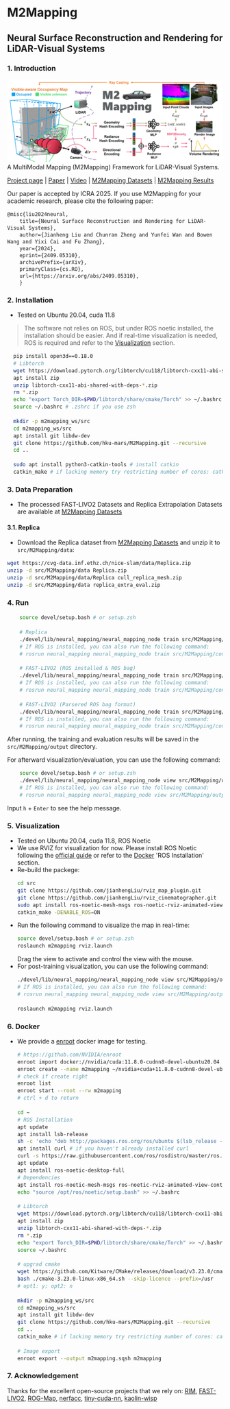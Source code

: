 # M2Mapping

## Neural Surface Reconstruction and Rendering for LiDAR-Visual Systems

### 1. Introduction

![alt text](pics/pipeline_h.jpg)
A MultiModal Mapping (M2Mapping) Framework for LiDAR-Visual Systems.

[Project page](https://jianhengliu.github.io/Projects/M2Mapping/) | [Paper](https://arxiv.org/pdf/2409.05310) | [Video](https://www.youtube.com/watch?v=XFzzAGVbzek) | [M2Mapping Datasets](https://furtive-lamprey-00b.notion.site/M2Mapping-Datasets-e6318dcd710e4a9d8a4f4b3fbe176764) | [M2Mapping Results](https://furtive-lamprey-00b.notion.site/M2Mapping-Results-bf02b1b1ebbd443099e2f076019d1c51)

Our paper is accepted by ICRA 2025. If you use M2Mapping for your academic research, please cite the following paper:
```
@misc{liu2024neural,
    title={Neural Surface Reconstruction and Rendering for LiDAR-Visual Systems}, 
    author={Jianheng Liu and Chunran Zheng and Yunfei Wan and Bowen Wang and Yixi Cai and Fu Zhang},
    year={2024},
    eprint={2409.05310},
    archivePrefix={arXiv},
    primaryClass={cs.RO},
    url={https://arxiv.org/abs/2409.05310}, 
    }
```

### 2. Installation

- Tested on Ubuntu 20.04, cuda 11.8
> The software not relies on ROS, but under ROS noetic installed, the installation should be easier.
> And if real-time visualization is needed, ROS is required and refer to the [Visualization](#3-visualization) section.

```bash
  pip install open3d==0.18.0
  # Libtorch
  wget https://download.pytorch.org/libtorch/cu118/libtorch-cxx11-abi-shared-with-deps-2.4.1%2Bcu118.zip
  apt install zip
  unzip libtorch-cxx11-abi-shared-with-deps-*.zip
  rm *.zip
  echo "export Torch_DIR=$PWD/libtorch/share/cmake/Torch" >> ~/.bashrc # ~/.zshrc if you use zsh
  source ~/.bashrc # .zshrc if you use zsh

  mkdir -p m2mapping_ws/src
  cd m2mapping_ws/src
  apt install git libdw-dev
  git clone https://github.com/hku-mars/M2Mapping.git --recursive
  cd ..
  
  sudo apt install python3-catkin-tools # install catkin
  catkin_make # if lacking memory try restricting number of cores: catkin_make -j8
```

### 3. Data Preparation

- The processed FAST-LIVO2 Datasets and Replica Extrapolation Datasets are available at [M2Mapping Datasets](https://furtive-lamprey-00b.notion.site/M2Mapping-Datasets-e6318dcd710e4a9d8a4f4b3fbe176764)

#### 3.1. Replica

- Download the Replica dataset from [M2Mapping Datasets](https://furtive-lamprey-00b.notion.site/M2Mapping-Datasets-e6318dcd710e4a9d8a4f4b3fbe176764) and unzip it to `src/M2Mapping/data`:
```bash
wget https://cvg-data.inf.ethz.ch/nice-slam/data/Replica.zip
unzip -d src/M2Mapping/data Replica.zip
unzip -d src/M2Mapping/data/Replica cull_replica_mesh.zip
unzip -d src/M2Mapping/data replica_extra_eval.zip
```


### 4. Run

```bash
    source devel/setup.bash # or setup.zsh

    # Replica
    ./devel/lib/neural_mapping/neural_mapping_node train src/M2Mapping/config/replica/replica.yaml src/M2Mapping/data/Replica/room2
    # If ROS is installed, you can also run the following command:
    # rosrun neural_mapping neural_mapping_node train src/M2Mapping/config/replica/replica.yaml src/M2Mapping/data/Replica/room2

    # FAST-LIVO2 (ROS installed & ROS bag)
    ./devel/lib/neural_mapping/neural_mapping_node train src/M2Mapping/config/fast_livo/campus.yaml src/M2Mapping/data/FAST_LIVO2_RIM_Datasets/campus/fast_livo2_campus.bag
    # If ROS is installed, you can also run the following command:
    # rosrun neural_mapping neural_mapping_node train src/M2Mapping/config/fast_livo/campus.yaml src/M2Mapping/data/FAST_LIVO2_RIM_Datasets/campus/fast_livo2_campus.bag

    # FAST-LIVO2 (Parsered ROS bag format)
    ./devel/lib/neural_mapping/neural_mapping_node train src/M2Mapping/config/fast_livo/campus.yaml src/M2Mapping/data/FAST_LIVO2_RIM_Datasets/campus/color_poses.txt
    # If ROS is installed, you can also run the following command:
    # rosrun neural_mapping neural_mapping_node train src/M2Mapping/config/fast_livo/campus.yaml src/M2Mapping/data/FAST_LIVO2_RIM_Datasets/campus/color_poses.txt
```

After running, the training and evaluation results will be saved in the `src/M2Mapping/output` directory.

For afterward visualization/evaluation, you can use the following command:
```bash
    source devel/setup.bash # or setup.zsh
    ./devel/lib/neural_mapping/neural_mapping_node view src/M2Mapping/output/(your_output_folder)
    # If ROS is installed, you can also run the following command:
    # rosrun neural_mapping neural_mapping_node view src/M2Mapping/output/(your_output_folder)
```
Input `h` + `Enter` to see the help message.

### 5. Visualization

- Tested on Ubuntu 20.04, cuda 11.8, ROS Noetic
- We use RVIZ for visualization for now. Please install ROS Noetic following the [official guide](http://wiki.ros.org/noetic/Installation/Ubuntu) or refer to the [Docker](#6-docker) 'ROS Installation' section.
- Re-build the packege: 
  ```bash
  cd src
  git clone https://github.com/jianhengLiu/rviz_map_plugin.git
  git clone https://github.com/jianhengLiu/rviz_cinematographer.git
  sudo apt install ros-noetic-mesh-msgs ros-noetic-rviz-animated-view-controller ros-noetic-hdf5-map-io
  catkin_make -DENABLE_ROS=ON
  ```
- Run the following command to visualize the map in real-time:
  ```bash
  source devel/setup.bash # or setup.zsh
  roslaunch m2mapping rviz.launch
  ```
  Drag the view to activate and control the view with the mouse.
- For post-training visualization, you can use the following command:
  ```bash
  ./devel/lib/neural_mapping/neural_mapping_node view src/M2Mapping/output/(your_output_folder)
  # If ROS is installed, you can also run the following command:
  # rosrun neural_mapping neural_mapping_node view src/M2Mapping/output/(your_output_folder)

  roslaunch m2mapping rviz.launch
  ```

### 6. Docker

- We provide a [enroot](https://github.com/NVIDIA/enroot) docker image for testing.
  ```bash
  # https://github.com/NVIDIA/enroot
  enroot import docker://nvidia/cuda:11.8.0-cudnn8-devel-ubuntu20.04
  enroot create --name m2mapping ~/nvidia+cuda+11.8.0-cudnn8-devel-ubuntu20.04.sqsh
  # check if create right
  enroot list
  enroot start --root --rw m2mapping
  # ctrl + d to return

  cd ~
  # ROS Installation
  apt update
  apt install lsb-release
  sh -c 'echo "deb http://packages.ros.org/ros/ubuntu $(lsb_release -sc) main" > /etc/apt/sources.list.d/ros-latest.list'
  apt install curl # if you haven't already installed curl
  curl -s https://raw.githubusercontent.com/ros/rosdistro/master/ros.asc | apt-key add -
  apt update
  apt install ros-noetic-desktop-full
  # Dependencies
  apt install ros-noetic-mesh-msgs ros-noetic-rviz-animated-view-controller ros-noetic-hdf5-map-io
  echo "source /opt/ros/noetic/setup.bash" >> ~/.bashrc

  # Libtorch
  wget https://download.pytorch.org/libtorch/cu118/libtorch-cxx11-abi-shared-with-deps-2.4.1%2Bcu118.zip
  apt install zip
  unzip libtorch-cxx11-abi-shared-with-deps-*.zip
  rm *.zip
  echo "export Torch_DIR=$PWD/libtorch/share/cmake/Torch" >> ~/.bashrc
  source ~/.bashrc

  # upgrad cmake
  wget https://github.com/Kitware/CMake/releases/download/v3.23.0/cmake-3.23.0-linux-x86_64.sh
  bash ./cmake-3.23.0-linux-x86_64.sh --skip-licence --prefix=/usr 
  # opt1: y; opt2: n

  mkdir -p m2mapping_ws/src
  cd m2mapping_ws/src
  apt install git libdw-dev
  git clone https://github.com/hku-mars/M2Mapping.git --recursive
  cd ..
  catkin_make # if lacking memory try restricting number of cores: catkin_make -j8

  # Image export
  enroot export --output m2mapping.sqsh m2mapping
  ```

### 7. Acknowledgement

Thanks for the excellent open-source projects that we rely on:
[RIM](https://github.com/HITSZ-NRSL/RIM), [FAST-LIVO2](https://github.com/hku-mars/FAST-LIVO2), [ROG-Map](https://github.com/hku-mars/ROG-Map), [nerfacc](https://github.com/nerfstudio-project/nerfacc), [tiny-cuda-nn](https://github.com/NVlabs/tiny-cuda-nn), [kaolin-wisp](https://github.com/NVIDIAGameWorks/kaolin-wisp)
